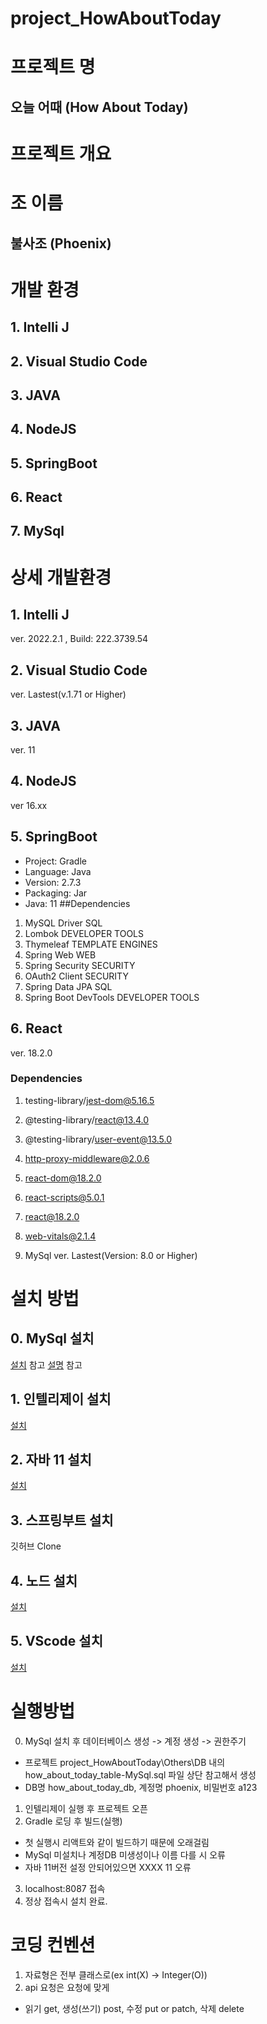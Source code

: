 # project_HowAboutToday

# 프로젝트 명
## 오늘 어때 (How About Today)

# 프로젝트 개요
## 

# 조 이름
## 불사조 (Phoenix)

# 개발 환경
## 1. Intelli J
## 2. Visual Studio Code
## 3. JAVA
## 4. NodeJS
## 5. SpringBoot
## 6. React
## 7. MySql

# 상세 개발환경
## 1. Intelli J
ver. 2022.2.1 , Build: 222.3739.54

## 2. Visual Studio Code 
ver. Lastest(v.1.71 or Higher)

## 3. JAVA
ver. 11

## 4. NodeJS
ver 16.xx

## 5. SpringBoot
- Project: Gradle
- Language: Java
- Version: 2.7.3
- Packaging: Jar
- Java: 11
##Dependencies
1. MySQL Driver SQL
2. Lombok DEVELOPER TOOLS
3. Thymeleaf TEMPLATE ENGINES
4. Spring Web WEB
5. Spring Security SECURITY
6. OAuth2 Client SECURITY
7. Spring Data JPA SQL
8. Spring Boot DevTools DEVELOPER TOOLS

## 6. React
ver. 18.2.0
### Dependencies
1. testing-library/jest-dom@5.16.5
2. @testing-library/react@13.4.0
3. @testing-library/user-event@13.5.0
4. http-proxy-middleware@2.0.6  <!-- 포트번호 proxy를 위한 미들웨어 -->
5. react-dom@18.2.0
6. react-scripts@5.0.1
7. react@18.2.0
8. web-vitals@2.1.4   <!-- 성능측정 프로그램 -->

7. MySql
ver. Lastest(Version: 8.0 or Higher)

# 설치 방법
## 0. MySql 설치
[설치](https://goddaehee.tistory.com/277) 참고
[설명](https://futurists.tistory.com/11) 참고

## 1. 인텔리제이 설치
[설치](https://www.jetbrains.com/ko-kr/idea/download/#section=windows)

## 2. 자바 11 설치
[설치](https://www.oracle.com/kr/java/technologies/javase/jdk11-archive-downloads.html)

## 3. 스프링부트 설치
깃허브 Clone

## 4. 노드 설치
[설치](https://nodejs.org/ko/)

## 5. VScode 설치
[설치](https://code.visualstudio.com/)

# 실행방법
0. MySql 설치 후 데이터베이스 생성 -> 계정 생성 -> 권한주기
- 프로젝트 project_HowAboutToday\Others\DB 내의 how_about_today_table-MySql.sql 파일 상단 참고해서 생성
- DB명 how_about_today_db, 계정명 phoenix, 비밀번호 a123

1. 인텔리제이 실행 후 프로젝트 오픈
2. Gradle 로딩 후 빌드(실행)
-  첫 실행시 리액트와 같이 빌드하기 때문에 오래걸림
- MySql 미설치나 계정DB 미생성이나 이름 다를 시 오류
- 자바 11버전 설정 안되어있으면 XXXX 11 오류

3. localhost:8087 접속
4. 정상 접속시 설치 완료.


# 코딩 컨벤션

1. 자료형은 전부 클래스로(ex int(X) -> Integer(O))
2. api 요청은 요청에 맞게
- 읽기 get, 생성(쓰기) post, 수정 put or patch, 삭제 delete
